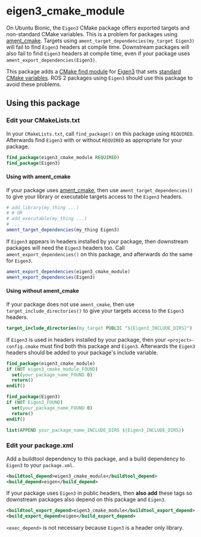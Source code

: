# eigen3_cmake_module

On Ubuntu Bionic, the `Eigen3` CMake package offers exported targets and non-standard CMake variables.
This is a problem for packages using [ament_cmake](https://github.com/ament/ament_cmake).
Targets using `ament_target_dependencies(my_target Eigen3)` will fail to find `Eigen3` headers at compile time.
Downstream packages will also fail to find `Eigen3` headers at compile time, even if your package uses `ament_export_dependencies(Eigen3)`.

This package adds a [CMake find module](https://cmake.org/cmake/help/v3.14/manual/cmake-developer.7.html#find-modulesjj) for [Eigen3](https://eigen.tuxfamily.org/dox/) that sets [standard CMake variables](https://cmake.org/cmake/help/v3.5/manual/cmake-developer.7.html#standard-variable-names).
ROS 2 packages using `Eigen3` should use this package to avoid these problems.

## Using this package

### Edit your CMakeLists.txt
In your `CMakeLists.txt`, call `find_package()` on this package using `REQUIRED`.
Afterwards find `Eigen3` with or without `REQUIRED` as appropriate for your package.

```CMake
find_package(eigen3_cmake_module REQUIRED)
find_package(Eigen3)
```

#### Using with ament_cmake
If your package uses [ament_cmake](https://github.com/ament/ament_cmake), then use `ament_target_dependencies()` to give your library or executable targets access to the `Eigen3` headers.

```CMake
# add_library(my_thing ...)
# # OR
# add_executable(my_thing ...)
# ...
ament_target_dependencies(my_thing Eigen3)
```

If `Eigen3` appears in headers installed by your package, then downstream packages will need the `Eigen3` headers too.
Call `ament_export_dependencies()` on this package, and afterwards do the same for `Eigen3`.

```CMake
ament_export_dependencies(eigen3_cmake_module)
ament_export_dependencies(Eigen3)
```

#### Using without ament_cmake

If your package does not use `ament_cmake`, then use `target_include_directories()` to give your targets access to the `Eigen3` headers.

```CMake
target_include_directories(my_target PUBLIC "${Eigen3_INCLUDE_DIRS}")
```

If `Eigen3` is used in headers installed by your package, then your `<project>-config.cmake` must find both this package and `Eigen3`.
Afterwards the `Eigen3` headers should be added to your package's include variable.

```CMake
find_package(eigen3_cmake_module)
if (NOT eigen3_cmake_module_FOUND)
  set(your_package_name_FOUND 0)
  return()
endif()

find_package(Eigen3)
if (NOT Eigen3_FOUND)
  set(your_package_name_FOUND 0)
  return()
endif()

list(APPEND your_package_name_INCLUDE_DIRS ${Eigen3_INCLUDE_DIRS})
```

### Edit your package.xml

Add a buildtool dependency to this package, and a build dependency to `Eigen3` to your `package.xml`.

```xml
<buildtool_depend>eigen3_cmake_module</buildtool_depend>
<build_depend>eigen</build_depend>
```

If your package uses `Eigen3` in public headers, then **also add** these tags so downstream packages also depend on this package and `Eigen3`.

```xml
<buildtool_export_depend>eigen3_cmake_module</buildtool_export_depend>
<build_export_depend>eigen</build_export_depend>
```

`<exec_depend>` is not necessary because `Eigen3` is a header only library.
